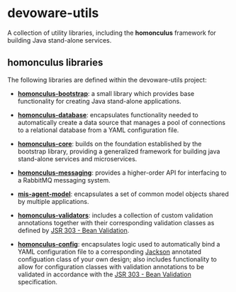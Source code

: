 # devoware-utils
A collection of utility libraries, including the **homonculus** framework for building Java stand-alone services.
## homonculus libraries
The following libraries are defined within the devoware-utils project:

* **[homonculus-bootstrap](https://github.com/doradosystemsadmin/mis-common/tree/master/homonculus-bootstrap)**: a small library which provides base functionality for creating Java stand-alone applications.

* **[homonculus-database](https://github.com/doradosystemsadmin/mis-common/tree/master/homonculus-database)**: encapsulates functionality needed to automatically create a data source that manages a pool of connections to a relational database from a YAML configuration file.

* **[homonculus-core](https://github.com/doradosystemsadmin/mis-common/tree/master/homonculus-core)**: builds on the foundation established by the bootstrap library, providing a generalized framework for building java stand-alone services and microservices.

* **[homonculus-messaging](https://github.com/doradosystemsadmin/mis-common/tree/master/homonculus-messaging)**: provides a higher-order API for interfacing to a RabbitMQ messaging system.

* **[mis-agent-model](https://github.com/doradosystemsadmin/mis-common/tree/master/mis-agent-model)**: encapsulates a set of common model objects shared by multiple applications.

* **[homonculus-validators](https://github.com/doradosystemsadmin/mis-common/tree/master/homonculus-validators)**: includes a collection of custom validation annotations together with their corresponding validation classes as
defined by [JSR 303 - Bean Validation](http://beanvalidation.org/1.0/spec/).

* **[homonculus-config](https://github.com/doradosystemsadmin/mis-common/tree/master/homonculus-config)**: encapsulates logic used to automatically bind a YAML configuration file to a corresponding
[Jackson](https://github.com/FasterXML/jackson) annotated configuation class of your own design;  also includes functionality
to allow for configuration classes with validation annotations to be validated in accordance with the 
[JSR 303 - Bean Validation](http://beanvalidation.org/1.0/spec/) specification.

 
